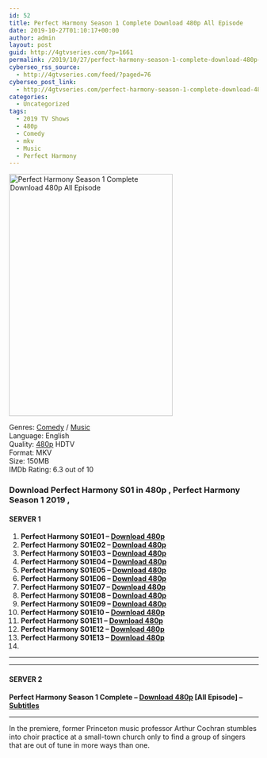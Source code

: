 ```yaml
---
id: 52
title: Perfect Harmony Season 1 Complete Download 480p All Episode
date: 2019-10-27T01:10:17+00:00
author: admin
layout: post
guid: http://4gtvseries.com/?p=1661
permalink: /2019/10/27/perfect-harmony-season-1-complete-download-480p-all-episode/
cyberseo_rss_source:
  - http://4gtvseries.com/feed/?paged=76
cyberseo_post_link:
  - http://4gtvseries.com/perfect-harmony-season-1-complete-download-480p-all-episode/
categories:
  - Uncategorized
tags:
  - 2019 TV Shows
  - 480p
  - Comedy
  - mkv
  - Music
  - Perfect Harmony
---
```

<img loading="lazy" class="aligncenter" src="https://3.bp.blogspot.com/--GeRbCe0VHY/XbTr-meW0hI/AAAAAAAAACc/I0gad1E0_Yo7QI0kP2j7H4EFJTdIWlLxwCK4BGAYYCw/s1600/Perfect%2BHarmony%2BSeason%2B1.jpg" alt="Perfect Harmony Season 1 Complete Download 480p All Episode" width="330" height="488" />

Genres:&nbsp;<a href="http://4gtvseries.com/tag/comedy/" data-wpel-link="internal">Comedy</a> / <a href="http://4gtvseries.com/tag/music/" data-wpel-link="internal">Music</a>  
Language: English  
Quality:&nbsp;<a href="http://4gtvseries.com/tag/480p/" data-wpel-link="internal">480p</a>&nbsp;HDTV  
Format: MKV  
Size: 150MB  
IMDb Rating: 6.3 out of 10

### **Download Perfect Harmony S01 in 480p , Perfect Harmony Season 1 2019 ,&nbsp;**

#### <span><strong>SERVER 1</strong></span>

  1. **Perfect Harmony S01E01 – <a href="http://slink.dl480p.xyz/Bv3oTTKG" data-wpel-link="external" target="_blank" rel="nofollow external noopener noreferrer" class="wpel-icon-left"><i class="wpel-icon fa fa-download" aria-hidden="true"></i>Download 480p</a>**
  2. **Perfect Harmony S01E02 – <a href="http://slink.dl480p.xyz/quWJWhpH" data-wpel-link="external" target="_blank" rel="nofollow external noopener noreferrer" class="wpel-icon-left"><i class="wpel-icon fa fa-download" aria-hidden="true"></i>Download 480p</a>**
  3. **Perfect Harmony S01E03 – <a href="http://slink.dl480p.xyz/uV3XSj" data-wpel-link="external" target="_blank" rel="nofollow external noopener noreferrer" class="wpel-icon-left"><i class="wpel-icon fa fa-download" aria-hidden="true"></i>Download 480p</a>**
  4. **Perfect Harmony S01E04 – <a href="http://slink.dl480p.xyz/e2IWRbXM" data-wpel-link="external" target="_blank" rel="nofollow external noopener noreferrer" class="wpel-icon-left"><i class="wpel-icon fa fa-download" aria-hidden="true"></i>Download 480p</a>**
  5. **Perfect Harmony S01E05 – <a href="http://slink.dl480p.xyz/nZL3iN" data-wpel-link="external" target="_blank" rel="nofollow external noopener noreferrer" class="wpel-icon-left"><i class="wpel-icon fa fa-download" aria-hidden="true"></i>Download 480p</a>**
  6. **Perfect Harmony S01E06 – <a href="http://slink.dl480p.xyz/GOYie" data-wpel-link="external" target="_blank" rel="nofollow external noopener noreferrer" class="wpel-icon-left"><i class="wpel-icon fa fa-download" aria-hidden="true"></i>Download 480p</a>**
  7. **Perfect Harmony S01E07 – <a href="http://slink.dl480p.xyz/T1qvP4" data-wpel-link="external" target="_blank" rel="nofollow external noopener noreferrer" class="wpel-icon-left"><i class="wpel-icon fa fa-download" aria-hidden="true"></i>Download 480p</a>**
  8. **Perfect Harmony S01E08 – <a href="http://slink.dl480p.xyz/fGj0W9" data-wpel-link="external" target="_blank" rel="nofollow external noopener noreferrer" class="wpel-icon-left"><i class="wpel-icon fa fa-download" aria-hidden="true"></i>Download 480p</a>**
  9. **Perfect Harmony S01E09 – <a href="http://slink.dl480p.xyz/qfzj3" data-wpel-link="external" target="_blank" rel="nofollow external noopener noreferrer" class="wpel-icon-left"><i class="wpel-icon fa fa-download" aria-hidden="true"></i>Download 480p</a>**
 10. **Perfect Harmony S01E10 – <a href="http://slink.dl480p.xyz/3MNktmJ0" data-wpel-link="external" target="_blank" rel="nofollow external noopener noreferrer" class="wpel-icon-left"><i class="wpel-icon fa fa-download" aria-hidden="true"></i>Download 480p</a>**
 11. **Perfect Harmony S01E11 – <a href="http://slink.dl480p.xyz/C8Ja" data-wpel-link="external" target="_blank" rel="nofollow external noopener noreferrer" class="wpel-icon-left"><i class="wpel-icon fa fa-download" aria-hidden="true"></i>Download 480p</a>**
 12. **Perfect Harmony S01E12 – <a href="http://slink.dl480p.xyz/ps8F8" data-wpel-link="external" target="_blank" rel="nofollow external noopener noreferrer" class="wpel-icon-left"><i class="wpel-icon fa fa-download" aria-hidden="true"></i>Download 480p</a>**
 13. **Perfect Harmony S01E13 – <a href="http://slink.dl480p.xyz/caNZ" data-wpel-link="external" target="_blank" rel="nofollow external noopener noreferrer" class="wpel-icon-left"><i class="wpel-icon fa fa-download" aria-hidden="true"></i>Download 480p</a>**
 14. 

* * *

* * *

#### <span><strong>SERVER 2</strong></span>

**Perfect Harmony Season 1 Complete – <a href="http://dl480p.xyz/1446/" data-wpel-link="external" target="_blank" rel="nofollow external noopener noreferrer" class="wpel-icon-left"><i class="wpel-icon fa fa-download" aria-hidden="true"></i>Download 480p</a> [All Episode] – <a href="https://subscene.com/subtitles/perfect-harmony-first-season" data-wpel-link="external" target="_blank" rel="nofollow external noopener noreferrer" class="wpel-icon-left"><i class="wpel-icon fa fa-download" aria-hidden="true"></i>Subtitles</a>**

* * *

In the premiere, former Princeton music professor Arthur Cochran stumbles into choir practice at a small-town church only to find a group of singers that are out of tune in more ways than one.

<div align="center">
</div>